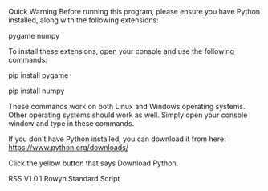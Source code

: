 Quick Warning
Before running this program, please ensure you have Python installed, along with the following extensions:

pygame
numpy

To install these extensions, open your console and use the following commands:


pip install pygame

pip install numpy

These commands work on both Linux and Windows operating systems. Other operating systems should work as well. Simply open your console window and type in these commands.

If you don't have Python installed, you can download it from here: https://www.python.org/downloads/

Click the yellow button that says Download Python.


RSS V1.0.1
Rowyn Standard Script
